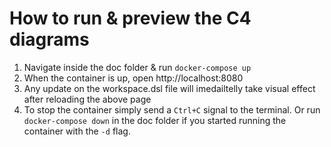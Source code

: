 # How to run & preview the C4 diagrams

1. Navigate inside the doc folder & run `docker-compose up`
2. When the container is up, open http://localhost:8080
3. Any update on the workspace.dsl file will imedailtelly take visual effect after reloading the above page
4. To stop the container simply send a `Ctrl+C` signal to the terminal. Or run `docker-compose down` in the doc folder if you started running the container with the `-d` flag.
